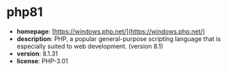 # php81

- **homepage**: [https://windows.php.net/](https://windows.php.net/)
- **description**: PHP, a popular general-purpose scripting language that is especially suited to web development. (version 8.1)
- **version**: 8.1.31
- **license**: PHP-3.01

